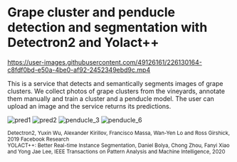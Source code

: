# Grape cluster and penducle detection and segmentation with Detectron2 and Yolact++


https://user-images.githubusercontent.com/49126161/226130164-c8fdf0bd-e50a-4be0-af92-2452349ebd9c.mp4

This is a service that detects and semantically segments images of grape clusters.
We collect photos of grape clusters from the vineyards, annotate them manually and train 
a cluster and a penducle model. The user can upload an image and the service returns its predictions.


![pred1](https://user-images.githubusercontent.com/49126161/226128810-ed9db0f1-d634-4afb-bcce-26e20c18f9c0.png)
![pred2](https://user-images.githubusercontent.com/49126161/226128825-b65f3dbe-5cd0-4483-9688-ae378f153565.png)
![penducle_3](https://user-images.githubusercontent.com/49126161/226128882-a47e04f8-3452-4a4c-80bd-3a75e41dca33.png)
![penducle_6](https://user-images.githubusercontent.com/49126161/226128953-bafb67c2-1b2f-4121-8384-7a7e34f54a70.png)

<sub>Detectron2, Yuxin Wu, Alexander Kirillov, Francisco Massa, Wan-Yen Lo and Ross Girshick, 2019 Facebook Research</sub><br>
<sub>YOLACT++: Better Real-time Instance Segmentation, Daniel Bolya, Chong Zhou, Fanyi Xiao and Yong Jae Lee, IEEE Transactions on Pattern Analysis and Machine Intelligence, 2020</sub>
